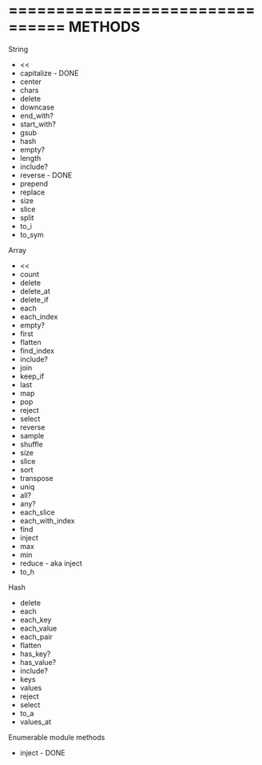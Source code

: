 ================================
                        METHODS
================================

String

* <<
* capitalize - DONE
* center
* chars
* delete
* downcase
* end_with?
* start_with?
* gsub
* hash
* empty?
* length
* include?
* reverse - DONE
* prepend
* replace
* size
* slice
* split
* to_i
* to_sym


Array

* <<
* count
* delete
* delete_at
* delete_if
* each
* each_index
* empty?
* first
* flatten
* find_index
* include?
* join
* keep_if
* last
* map
* pop
* reject
* select
* reverse
* sample
* shuffle
* size
* slice
* sort
* transpose
* uniq
* all?
* any?
* each_slice
* each_with_index
* find
* inject
* max
* min
* reduce - aka inject
* to_h


Hash

* delete
* each
* each_key
* each_value
* each_pair
* flatten
* has_key?
* has_value?
* include?
* keys
* values
* reject
* select
* to_a
* values_at


Enumerable module methods

* inject - DONE
